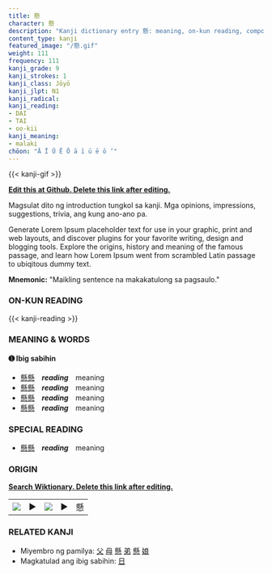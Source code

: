 ```yaml
---
title: 懸
character: 懸
description: "Kanji dictionary entry 懸: meaning, on-kun reading, compounds, origin, related kanji"
content_type: kanji
featured_image: "/懸.gif"
weight: 111
frequency: 111
kanji_grade: 9
kanji_strokes: 1
kanji_class: Jōyō
kanji_jlpt: N1
kanji_radical: 
kanji_reading: 
- DAI
- TAI
- oo-kii
kanji_meaning:
- malaki
chōon: "Ā Ī Ū Ē Ō ā ī ū ē ō ’"
---
```

[//]: # (Don't edit the line below. Kanji animated GIF code is automatically generated.)
{{< kanji-gif >}}

[//]: # (Edit below this line.)

**[Edit this at Github. Delete this link after editing.](https://github.com/tim0g/tim/tree/main/content/kanji/懸/index.md)**

Magsulat dito ng introduction tungkol sa kanji. Mga opinions, impressions, suggestions, trivia, ang kung ano-ano pa.

Generate Lorem Ipsum placeholder text for use in your graphic, print and web layouts, and discover plugins for your favorite writing, design and blogging tools. Explore the origins, history and meaning of the famous passage, and learn how Lorem Ipsum went from scrambled Latin passage to ubiqitous dummy text.
 
**Mnemonic:** "Maikling sentence na makakatulong sa pagsaulo."

### ON-KUN READING

[//]: # (Don't edit the line below. ON-KUN READING code is automatically generated.)
{{< kanji-reading >}}

### MEANING & WORDS

#### ➊ **Ibig sabihin**
  - [懸](../懸)[懸](../懸)　***reading***　meaning
  - [懸](../懸)[懸](../懸)　***reading***　meaning
  - [懸](../懸)[懸](../懸)　***reading***　meaning
  - [懸](../懸)[懸](../懸)　***reading***　meaning

### SPECIAL READING
  - [懸](../懸)[懸](../懸)　***reading***　meaning

### ORIGIN

**[Search Wiktionary. Delete this link after editing.](https://wiktionary.org/wiki/懸)**
<table class="kanji-table"><tr><td>
<img src="60px-懸-bronze.svg.png">
</td><td>▶</td><td>
<img src="60px-懸-oracle.svg.png">
</td><td>▶</td>
<td class="kanji-origin">懸</td>
</tr></table>

### RELATED KANJI
- Miyembro ng pamilya: [父](../父) [母](../母) [懸](../懸) [弟](../弟) [懸](../懸) [娘](../娘)
- Magkatulad ang ibig sabihin: [日](../日)
